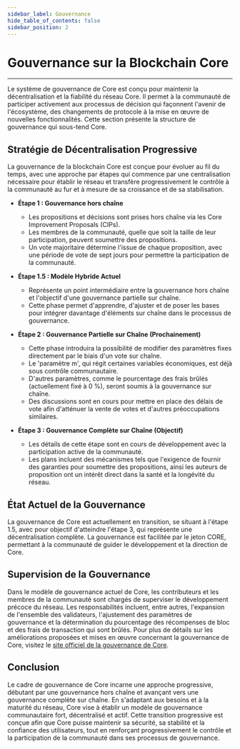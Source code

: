 ```yaml
---
sidebar_label: Gouvernance
hide_table_of_contents: false
sidebar_position: 2
---
```


# Gouvernance sur la Blockchain Core

---

Le système de gouvernance de Core est conçu pour maintenir la décentralisation et la fiabilité du réseau Core. Il permet à la communauté de participer activement aux processus de décision qui façonnent l'avenir de l'écosystème, des changements de protocole à la mise en œuvre de nouvelles fonctionnalités. Cette section présente la structure de gouvernance qui sous-tend Core.

## Stratégie de Décentralisation Progressive

La gouvernance de la blockchain Core est conçue pour évoluer au fil du temps, avec une approche par étapes qui commence par une centralisation nécessaire pour établir le réseau et transfère progressivement le contrôle à la communauté au fur et à mesure de sa croissance et de sa stabilisation.

- **Étape 1 : Gouvernance hors chaîne**
    - Les propositions et décisions sont prises hors chaîne via les Core Improvement Proposals (CIPs).
    - Les membres de la communauté, quelle que soit la taille de leur participation, peuvent soumettre des propositions.
    - Un vote majoritaire détermine l'issue de chaque proposition, avec une période de vote de sept jours pour permettre la participation de la communauté.

- **Étape 1.5 : Modèle Hybride Actuel**
    - Représente un point intermédiaire entre la gouvernance hors chaîne et l'objectif d'une gouvernance partielle sur chaîne.
    - Cette phase permet d'apprendre, d'ajuster et de poser les bases pour intégrer davantage d'éléments sur chaîne dans le processus de gouvernance.

- **Étape 2 : Gouvernance Partielle sur Chaîne (Prochainement)**
    - Cette phase introduira la possibilité de modifier des paramètres fixes directement par le biais d'un vote sur chaîne.
    - Le 'paramètre m', qui régit certaines variables économiques, est déjà sous contrôle communautaire.
    - D'autres paramètres, comme le pourcentage des frais brûlés (actuellement fixé à 0 %), seront soumis à la gouvernance sur chaîne.
    - Des discussions sont en cours pour mettre en place des délais de vote afin d'atténuer la vente de votes et d'autres préoccupations similaires.

- **Étape 3 : Gouvernance Complète sur Chaîne (Objectif)**
    - Les détails de cette étape sont en cours de développement avec la participation active de la communauté.
    - Les plans incluent des mécanismes tels que l'exigence de fournir des garanties pour soumettre des propositions, ainsi les auteurs de proposition ont un intérêt direct dans la santé et la longévité du réseau.

## État Actuel de la Gouvernance

La gouvernance de Core est actuellement en transition, se situant à l'étape 1.5, avec pour objectif d'atteindre l'étape 3, qui représente une décentralisation complète. La gouvernance est facilitée par le jeton CORE, permettant à la communauté de guider le développement et la direction de Core.

## Supervision de la Gouvernance

Dans le modèle de gouvernance actuel de Core, les contributeurs et les membres de la communauté sont chargés de superviser le développement précoce du réseau. Les responsabilités incluent, entre autres, l'expansion de l'ensemble des validateurs, l'ajustement des paramètres de gouvernance et la détermination du pourcentage des récompenses de bloc et des frais de transaction qui sont brûlés. Pour plus de détails sur les améliorations proposées et mises en œuvre concernant la gouvernance de Core, visitez le [site officiel de la gouvernance de Core](https://gov.coredao.org/).

## Conclusion

Le cadre de gouvernance de Core incarne une approche progressive, débutant par une gouvernance hors chaîne et avançant vers une gouvernance complète sur chaîne. En s'adaptant aux besoins et à la maturité du réseau, Core vise à établir un modèle de gouvernance communautaire fort, décentralisé et actif. Cette transition progressive est conçue afin que Core puisse maintenir sa sécurité, sa stabilité et la confiance des utilisateurs, tout en renforçant progressivement le contrôle et la participation de la communauté dans ses processus de gouvernance.

